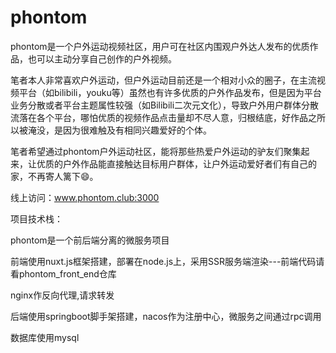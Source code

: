 # phontom
phontom是一个户外运动视频社区，用户可在社区内围观户外达人发布的优质作品，也可以主动分享自己创作的户外视频。

笔者本人非常喜欢户外运动，但户外运动目前还是一个相对小众的圈子，在主流视频平台（如bilibili，youku等）虽然也有许多优质的户外作品发布，但是因为平台业务分散或者平台主题属性较强（如Bilibili二次元文化），导致户外用户群体分散流落在各个平台，哪怕优质的视频作品点击量却不尽人意，归根结底，好作品之所以被淹没，是因为很难触及有相同兴趣爱好的个体。

笔者希望通过phontom户外运动社区，能将那些热爱户外运动的驴友们聚集起来，让优质的户外作品能直接触达目标用户群体，让户外运动爱好者们有自己的家，不再寄人篱下😄。

线上访问：www.phontom.club:3000

项目技术栈：

phontom是一个前后端分离的微服务项目

前端使用nuxt.js框架搭建，部署在node.js上，采用SSR服务端渲染---前端代码请看phontom_front_end仓库

nginx作反向代理,请求转发

后端使用springboot脚手架搭建，nacos作为注册中心，微服务之间通过rpc调用

数据库使用mysql 
